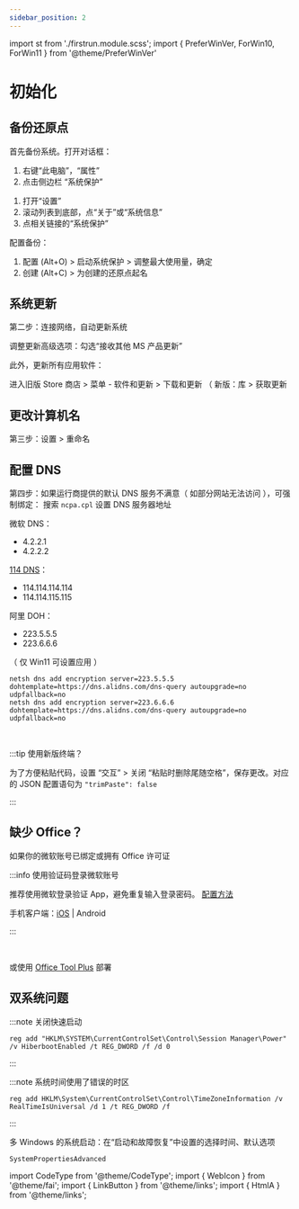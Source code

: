 ```yaml
---
sidebar_position: 2
---
```


import st from './firstrun.module.scss';
import {
PreferWinVer,
ForWin10,
ForWin11
} from '@theme/PreferWinVer'

# 初始化

<PreferWinVer win10 win11 />

## 备份还原点

首先备份系统。打开对话框：

 <PreferWinVer win10 win11 noSelector>
<ForWin10>

1. 右键“此电脑”，“属性”
2. 点击侧边栏 “系统保护”

</ForWin10>
<ForWin11>

1. 打开“设置”
2. 滚动列表到底部，点“关于”或“系统信息”
3. 点相关链接的“系统保护”

</ForWin11>
</PreferWinVer>

配置备份：

1. 配置 (Alt+O) > 启动系统保护 > 调整最大使用量，确定
2. 创建 (Alt+C) > 为创建的还原点起名

## 系统更新

第二步：连接网络，自动更新系统

调整<HtmlA href="ms-settings:windowsupdate-options">更新高级选项</HtmlA>：勾选“接收其他 MS 产品更新”

<!-- 如果不介意使用 P2P 流量分享技术：进入“传递优化”选择 Internet 下载源以提高速度 -->

此外，更新所有应用软件：

进入旧版 Store 商店 > 菜单 - 软件和更新 > 下载和更新
（ 新版：库 > 获取更新

## 更改计算机名

第三步：设置 > 重命名

## 配置 DNS

第四步：如果运行商提供的默认 DNS 服务不满意（ 如部分网站无法访问 ），可强制绑定：
搜索 `ncpa.cpl` 设置 DNS 服务器地址

<div className="left-float-scope autoselect-item-of-list"><div  style={{marginRight:'4rem'}}>

微软 DNS：
- 4.2.2.1
- 4.2.2.2

</div><div>

[114 DNS](https://www.114dns.com/)：
- 114.114.114.114
- 114.114.115.115

</div></div>

<CodeType cmd admin><div className="left-float-scope autoselect-item-of-list">

阿里 DOH：

<div className={st.alidns}>

- 223.5.5.5
- 223.6.6.6

</div>

（ 仅 Win11 可设置应用 ）

</div></CodeType>

```batch
netsh dns add encryption server=223.5.5.5 dohtemplate=https://dns.alidns.com/dns-query autoupgrade=no udpfallback=no
netsh dns add encryption server=223.6.6.6 dohtemplate=https://dns.alidns.com/dns-query autoupgrade=no udpfallback=no

```

<br/>

:::tip 使用新版终端？

为了方便粘贴代码，设置 “交互” > 关闭 “粘贴时删除尾随空格”，保存更改。对应的 JSON 配置语句为 `"trimPaste": false`

:::

## 缺少 Office？

如果你的微软账号已绑定或拥有 Office 许可证

<p>
<LinkButton outline href="https://setup.office.com/" name="登录并获取" />
</p>

:::info 使用验证码登录微软账号

推荐使用微软登录验证 App，避免重复输入登录密码。
[配置方法](https://account.live.com/proofs/EnableTfa)

手机客户端：[iOS](https://apps.apple.com/cn/app/microsoft-authenticator/id983156458)
| Android

:::

<br/>

或使用 [Office Tool Plus](https://otp.landian.vip/zh-cn/download.html) 部署

 <CodeType cmd admin >

## 双系统问题

</CodeType>

:::note 关闭快速启动

    reg add "HKLM\SYSTEM\CurrentControlSet\Control\Session Manager\Power" /v HiberbootEnabled /t REG_DWORD /f /d 0

:::

:::note 系统时间使用了错误的时区

    reg add HKLM\System\CurrentControlSet\Control\TimeZoneInformation /v RealTimeIsUniversal /d 1 /t REG_DWORD /f

:::

多 Windows 的系统启动：在“启动和故障恢复”中设置的选择时间、默认选项

    SystemPropertiesAdvanced

import CodeType from '@theme/CodeType';
import { WebIcon } from '@theme/fai';
import { LinkButton } from '@theme/links';
import { HtmlA } from '@theme/links';
